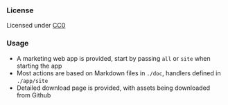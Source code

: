 ### License
Licensed under [CC0](https://creativecommons.org/share-your-work/public-domain/cc0)

### Usage
- A marketing web app is provided, start by passing `all` or `site` when starting the app
- Most actions are based on Markdown files in `./doc`, handlers defined in `./app/site`
- Detailed download page is provided, with assets being downloaded from Github
